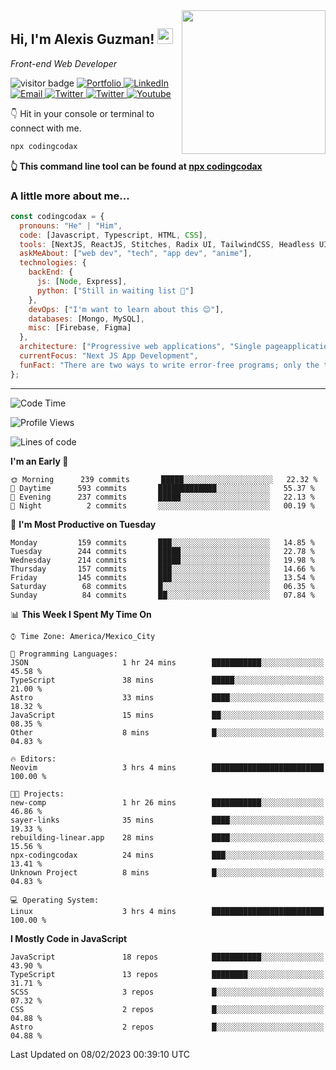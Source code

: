<img align='right' src="https://media.giphy.com/media/M9gbBd9nbDrOTu1Mqx/giphy.gif" width="230">
<h2>Hi, I'm Alexis Guzman! <img src="https://media.giphy.com/media/hvRJCLFzcasrR4ia7z/giphy.gif" width="25px"></h2>
<p><em>Front-end Web Developer</em></p>

<p>
  <img src="https://visitor-badge.glitch.me/badge?page_id=a12989x.a12989x&left_color=black&right_color=gray" alt="visitor badge"/>
  <a href='https://www.codingcodax.dev/' target='_blank'>
    <img alt='Portfolio' src='https://img.shields.io/badge/Portfolio-black?logo=vercel&style=flat-square'>
  </a>
  <a href='https://linkedin.com/in/codingcodax/' target='_blank'>
    <img alt='LinkedIn' src='https://img.shields.io/badge/LinkedIn-black?logo=LinkedIn&style=flat-square'>
  </a>
  <a href='mailto:codingcodax@gmail.com' target='_blank'>
    <img alt='Email' src='https://img.shields.io/badge/Email-black?logo=Gmail&style=flat-square'>
  </a>
  <a href='https://twitter.com/codingcodax' target='_blank'>
    <img alt='Twitter' src='https://img.shields.io/badge/Twitter-black?logo=Twitter&style=flat-square'>
  </a>
  <a href='https://www.instagram.com/codingcodax/' target='_blank'>
    <img alt='Twitter' src='https://img.shields.io/badge/Instagram-black?logo=Instagram&style=flat-square'>
  </a>
  <a href='https://www.youtube.com/@codingcodax' target='_blank'>
    <img alt='Youtube' src='https://img.shields.io/badge/YouTube-black?logo=Youtube&style=flat-square'>
  </a>
</p>

👇 Hit in your console or terminal to connect with me.

```bash
npx codingcodax 
```
**👆 This command line tool can be found at [npx codingcodax](https://github.com/codingcodax/npx-codingcodax)**

<h3>A little more about me...</h3>

```javascript
const codingcodax = {
  pronouns: "He" | "Him",
  code: [Javascript, Typescript, HTML, CSS],
  tools: [NextJS, ReactJS, Stitches, Radix UI, TailwindCSS, Headless UI, Prisma],
  askMeAbout: ["web dev", "tech", "app dev", "anime"],
  technologies: {
    backEnd: {
      js: [Node, Express],
      python: ["Still in waiting list 🥲"]
    },
    devOps: ["I'm want to learn about this 😊"],
    databases: [Mongo, MySQL],
    misc: [Firebase, Figma]
  },
  architecture: ["Progressive web applications", "Single pageapplications"],
  currentFocus: "Next JS App Development",
  funFact: "There are two ways to write error-free programs; only the third one works"
};
```

---

<!--START_SECTION:waka-->
![Code Time](http://img.shields.io/badge/Code%20Time-1%2C099%20hrs%2036%20mins-blue)

![Profile Views](http://img.shields.io/badge/Profile%20Views-0-blue)

![Lines of code](https://img.shields.io/badge/From%20Hello%20World%20I%27ve%20Written-309%20Thousand%20lines%20of%20code-blue)

**I'm an Early 🐤** 

```text
🌞 Morning      239 commits       █████░░░░░░░░░░░░░░░░░░░░   22.32 % 
🌆 Daytime      593 commits       █████████████░░░░░░░░░░░░   55.37 % 
🌃 Evening      237 commits       █████░░░░░░░░░░░░░░░░░░░░   22.13 % 
🌙 Night          2 commits       ░░░░░░░░░░░░░░░░░░░░░░░░░   00.19 % 

```
📅 **I'm Most Productive on Tuesday** 

```text
Monday         159 commits       ███░░░░░░░░░░░░░░░░░░░░░░   14.85 % 
Tuesday        244 commits       █████░░░░░░░░░░░░░░░░░░░░   22.78 % 
Wednesday      214 commits       █████░░░░░░░░░░░░░░░░░░░░   19.98 % 
Thursday       157 commits       ███░░░░░░░░░░░░░░░░░░░░░░   14.66 % 
Friday         145 commits       ███░░░░░░░░░░░░░░░░░░░░░░   13.54 % 
Saturday        68 commits       █░░░░░░░░░░░░░░░░░░░░░░░░   06.35 % 
Sunday          84 commits       ██░░░░░░░░░░░░░░░░░░░░░░░   07.84 % 

```


📊 **This Week I Spent My Time On** 

```text
⌚︎ Time Zone: America/Mexico_City

💬 Programming Languages: 
JSON                     1 hr 24 mins        ███████████░░░░░░░░░░░░░░   45.58 % 
TypeScript               38 mins             █████░░░░░░░░░░░░░░░░░░░░   21.00 % 
Astro                    33 mins             ████░░░░░░░░░░░░░░░░░░░░░   18.32 % 
JavaScript               15 mins             ██░░░░░░░░░░░░░░░░░░░░░░░   08.35 % 
Other                    8 mins              █░░░░░░░░░░░░░░░░░░░░░░░░   04.83 % 

🔥 Editors: 
Neovim                   3 hrs 4 mins        █████████████████████████   100.00 % 

🐱‍💻 Projects: 
new-comp                 1 hr 26 mins        ███████████░░░░░░░░░░░░░░   46.86 % 
sayer-links              35 mins             ████░░░░░░░░░░░░░░░░░░░░░   19.33 % 
rebuilding-linear.app    28 mins             ████░░░░░░░░░░░░░░░░░░░░░   15.56 % 
npx-codingcodax          24 mins             ███░░░░░░░░░░░░░░░░░░░░░░   13.41 % 
Unknown Project          8 mins              █░░░░░░░░░░░░░░░░░░░░░░░░   04.83 % 

💻 Operating System: 
Linux                    3 hrs 4 mins        █████████████████████████   100.00 % 

```

**I Mostly Code in JavaScript** 

```text
JavaScript               18 repos            ███████████░░░░░░░░░░░░░░   43.90 % 
TypeScript               13 repos            ████████░░░░░░░░░░░░░░░░░   31.71 % 
SCSS                     3 repos             █░░░░░░░░░░░░░░░░░░░░░░░░   07.32 % 
CSS                      2 repos             █░░░░░░░░░░░░░░░░░░░░░░░░   04.88 % 
Astro                    2 repos             █░░░░░░░░░░░░░░░░░░░░░░░░   04.88 % 

```



 Last Updated on 08/02/2023 00:39:10 UTC
<!--END_SECTION:waka-->
